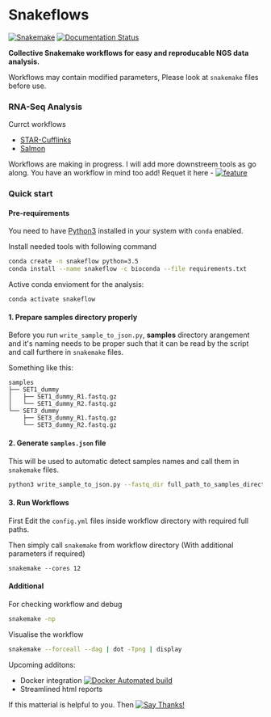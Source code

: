 # Snakeflows

[![Snakemake](https://img.shields.io/badge/snakemake-≥5.2.3-blueviolet.svg)](https://snakemake.readthedocs.io/en/stable/)
[![Documentation Status](https://readthedocs.org/projects/snakemake-rnaseq-workflows/badge/?version=latest)](https://snakemake-rnaseq-workflows.readthedocs.io/en/latest/?badge=latest)

**Collective Snakemake workflows for easy and reproducable NGS data analysis.**

Workflows may contain modified parameters, Please look at `snakemake` files before use.

### RNA-Seq Analysis
Currct workflows
* [STAR-Cufflinks](./STAR-Cufflinks)
* [Salmon](./Salmon)

Workflows are making in progress. I will add more downstreem tools as go along.
You have an workflow in mind too add! Requet it here - [![feature](https://img.shields.io/badge/Issue-Feature_request-orange.svg)](https://github.com/sk-sahu/Snakemake-RNASeq-Workflows/issues/new?assignees=&labels=&template=feature_request.md&title=)

### Quick start

#### Pre-requirements
You need to have [Python3](https://www.python.org/downloads/release/python-356/) installed in your system with `conda` enabled.

Install needed tools with following command
```sh
conda create -n snakeflow python=3.5
conda install --name snakeflow -c bioconda --file requirements.txt
```
Active conda envioment for the analysis:
```
conda activate snakeflow
```

#### 1. Prepare **samples** directory properly

Before you run `write_sample_to_json.py`, **samples** directory arangement and it's naming needs to be proper such that it can be read by the script and call furthere in `snakemake` files.

Something like this:
```
samples
├── SET1_dummy
│   ├── SET1_dummy_R1.fastq.gz
│   └── SET1_dummy_R2.fastq.gz
└── SET3_dummy
    ├── SET3_dummy_R1.fastq.gz
    └── SET3_dummy_R2.fastq.gz
```

#### 2. Generate `samples.json` file
This will be used to automatic detect samples names and call them in `snakemake` files.
```bash
python3 write_sample_to_json.py --fastq_dir full_path_to_samples_directory
```

#### 3. Run Workflows
First Edit the `config.yml` files inside workflow directory with required full paths.

Then simply call `snakemake` from workflow directory (With additional parameters if required)
```
snakemake --cores 12
```
#### Additional
For checking workflow and debug
```bash
snakemake -np
```

Visualise the workflow
```bash
snakemake --forceall --dag | dot -Tpng | display
```

Upcoming additons:
* Docker integration [![Docker Automated build](https://img.shields.io/docker/automated/sangramkeshari/snakeflows.svg)](https://cloud.docker.com/repository/docker/sangramkeshari/snakeflows)
* Streamlined html reports

If this matterial is helpful to you. Then [![Say Thanks!](https://img.shields.io/badge/Say%20Thanks-!-1EAEDB.svg)](https://saythanks.io/to/sk-sahu)

